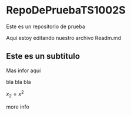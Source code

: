 # RepoDePruebaTS1002S
Este es un repositorio de prueba

Aquí estoy editando nuestro archivo Readm.md


## Este es un subtitulo
Mas infor aquí

bla bla bla

$x_2 = x^2$

more info
